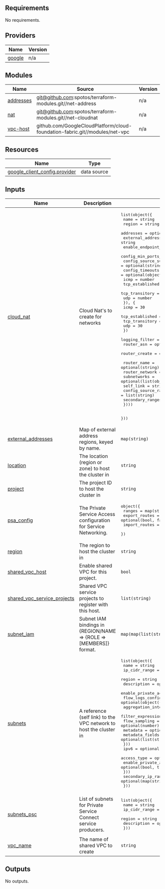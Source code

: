 
<!-- BEGIN_TF_DOCS -->
## Requirements

No requirements.

## Providers

| Name | Version |
|------|---------|
| <a name="provider_google"></a> [google](#provider\_google) | n/a |

## Modules

| Name | Source | Version |
|------|--------|---------|
| <a name="module_addresses"></a> [addresses](#module\_addresses) | git@github.com:spotos/terraform-modules.git//net-address | n/a |
| <a name="module_nat"></a> [nat](#module\_nat) | git@github.com:spotos/terraform-modules.git//net-cloudnat | n/a |
| <a name="module_vpc-host"></a> [vpc-host](#module\_vpc-host) | github.com/GoogleCloudPlatform/cloud-foundation-fabric.git//modules/net-vpc | n/a |

## Resources

| Name | Type |
|------|------|
| [google_client_config.provider](https://registry.terraform.io/providers/hashicorp/google/latest/docs/data-sources/client_config) | data source |

## Inputs

| Name | Description | Type | Default | Required |
|------|-------------|------|---------|:--------:|
| <a name="input_cloud_nat"></a> [cloud\_nat](#input\_cloud\_natpsa_configs) | Cloud Nat's to create for networks | <pre>list(object({<br>    name                                = string<br>    region                              = string<br>    addresses                           = optional(list(string))<br>    external_address_name               = string<br>    enable_endpoint_independent_mapping = optional(bool)<br>    config_min_ports_per_vm             = optional(number, 64)<br>    config_source_subnets               = optional(string, "ALL_SUBNETWORKS_ALL_IP_RANGES")<br>    config_timeouts = optional(object({<br>      icmp            = number<br>      tcp_established = number<br>      tcp_transitory  = number<br>      udp             = number<br>      }), {<br>      icmp            = 30<br>      tcp_established = 1200<br>      tcp_transitory  = 30<br>      udp             = 30<br>    })<br>    logging_filter = optional(string)<br>    router_asn     = optional(number)<br>    router_create  = optional(bool)<br><br>    router_name    = optional(string)<br>    router_network = optional(string)<br>    subnetworks = optional(list(object({<br>      self_link            = string,<br>      config_source_ranges = list(string)<br>      secondary_ranges     = list(string)<br>    })))<br><br>  }))</pre> | `[]` | no |
| <a name="input_external_addresses"></a> [external\_addresses](#input\_external\_addresses) | Map of external address regions, keyed by name. | `map(string)` | `{}` | no |
| <a name="input_location"></a> [location](#input\_location) | The location (region or zone) to host the cluster in | `string` | n/a | yes |
| <a name="input_project"></a> [project](#input\_project) | The project ID to host the cluster in | `string` | n/a | yes |
| <a name="input_psa_configs"></a> [psa\_config](#input\_psa\_config) | The Private Service Access configuration for Service Networking. | <pre>object({<br>    ranges        = map(string)<br>    export_routes = optional(bool, false)<br>    import_routes = optional(bool, false)<br>  })</pre> | `null` | no |
| <a name="input_region"></a> [region](#input\_region) | The region to host the cluster in | `string` | n/a | yes |
| <a name="input_shared_vpc_host"></a> [shared\_vpc\_host](#input\_shared\_vpc\_host) | Enable shared VPC for this project. | `bool` | `true` | no |
| <a name="input_shared_vpc_service_projects"></a> [shared\_vpc\_service\_projects](#input\_shared\_vpc\_service\_projects) | Shared VPC service projects to register with this host. | `list(string)` | `[]` | no |
| <a name="input_subnet_iam"></a> [subnet\_iam](#input\_subnet\_iam) | Subnet IAM bindings in {REGION/NAME => {ROLE => [MEMBERS]} format. | `map(map(list(string)))` | `{}` | no |
| <a name="input_subnets"></a> [subnets](#input\_subnets) | A reference (self link) to the VPC network to host the cluster in | <pre>list(object({<br>    name                  = string<br>    ip_cidr_range         = string<br>    region                = string<br>    description           = optional(string)<br>    enable_private_access = optional(bool, true)<br>    flow_logs_config = optional(object({<br>      aggregation_interval = optional(string)<br>      filter_expression    = optional(string)<br>      flow_sampling        = optional(number)<br>      metadata             = optional(string)<br>      metadata_fields      = optional(list(string))<br>    }))<br>    ipv6 = optional(object({<br>      access_type           = optional(string)<br>      enable_private_access = optional(bool, true)<br>    }))<br>    secondary_ip_ranges = optional(map(string))<br>  }))</pre> | `[]` | no |
| <a name="input_subnets_psc"></a> [subnets\_psc](#input\_subnets\_psc) | List of subnets for Private Service Connect service producers. | <pre>list(object({<br>    name          = string<br>    ip_cidr_range = string<br>    region        = string<br>    description   = optional(string)<br>  }))</pre> | `[]` | no |
| <a name="input_vpc_name"></a> [vpc\_name](#input\_vpc\_name) | The name of shared VPC to create | `string` | n/a | yes |

## Outputs

No outputs.
<!-- END_TF_DOCS -->
